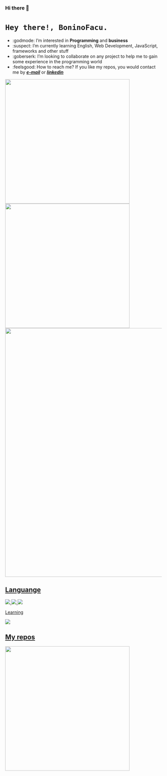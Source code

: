 ### Hi there 👋


# ```Hey there!, BoninoFacu.```

* :godmode: I’m interested in **Programming** and **business**
* :suspect: I’m currently learning English, Web Development, JavaScript, frameworks and other stuff
* :goberserk: I’m looking to collaborate on any project to help me to gain some experience in the programming world
* :feelsgood: How to reach me? If you like my repos, you would contact me by _**[e-mail](mailto:boninofacundolas@gmail.com)**_ or _**[linkedin](https://www.linkedin.com/in/boninofacundo/)**_

  
<p align="left">
  <a href="https://github.com/BoninoFacu"><img width="400" src="https://github-readme-stats.vercel.app/api?username=boninofacu&show_icons=true&theme=tokyonight">
  <a href="https://github.com/BoninoFacu"><img width="400" src="https://github-readme-stats.vercel.app/api/top-langs/?username=boninofacu&shell&langs_count=10&layout=compact&theme=tokyonight">
  <a href="https://github.com/BoninoFacu"><img width="800" src="https://github-profile-trophy.vercel.app/?username=boninofacu&row=1&column=5&theme=tokyonight">
</p>
  
## Languange
    

  <img src="https://img.shields.io/badge/HTML5-E34F26?style=for-the-badge&logo=html5&logoColor=white" />
  <img src="https://img.shields.io/badge/CSS3-1572B6?style=for-the-badge&logo=css3&logoColor=white" />
  <img src="https://img.shields.io/badge/Sass-CC6699?style=for-the-badge&logo=sass&logoColor=white" />
  
 Learning
    
  <img src="https://img.shields.io/badge/JavaScript-F7DF1E?style=for-the-badge&logo=javascript&logoColor=black" />
 
    
## My repos
    
<p align="left">
  
   <a href="https://github.com/BoninoFacu/ProyectoOsiris"><img width="400" src="https://github-readme-stats.vercel.app/api/pin/?username=BoninoFacu&repo=ProyectoOsiris&langs_count=5&theme=tokyonight">
</p>  
    
  
